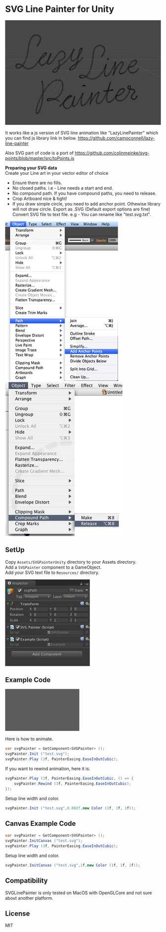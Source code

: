 SVG Line Painter for Unity
=================
![Screenshot](screen0.png)

It works like a js version of SVG line animation like "LazyLinePainter" which you can find js library link in below.
https://github.com/camoconnell/lazy-line-painter

Also SVG part of code is a port of https://github.com/colinmeinke/svg-points/blob/master/src/toPoints.js


**Preparing your SVG data** <br>
Create your Line art in your vector editor of choice
- Ensure there are no fills.
- No closed paths. i.e - Line needs a start and end.
- No compound path. If you have compound paths, you need to release.
- Crop Artboard nice & tight!
- If you draw simple circle, you need to add anchor point. Othewise library will not draw circle.
Export as .SVG (Default export options are fine)<br>
Convert SVG file to text file. e.g - You can rename like "test.svg.txt".<br>

![Screenshot](screen2.jpg)
<br>
![Screenshot](screen3.png)

## SetUp
Copy `Assets/SVGPainterUnity` directory to your Assets directory.<br>
Add a `SVGPainter` component to a GameObject.<br>
Add your SVG text file to `Resources/` directory.

![Screenshot](screen1.png)

## Example Code
![Screenshot](anim.gif)

Here is how to animate.

```C#
var svgPainter = GetComponent<SVGPainter> ();
svgPainter.Init ("test.svg");
svgPainter.Play (3f, PainterEasing.EaseInOutCubic);
```

If you want to rewind animation, here it is.

```C#
svgPainter.Play (3f, PainterEasing.EaseInOutCubic, () => {
	svgPainter.Rewind (3f, PainterEasing.EaseInOutCubic);
});
```

Setup line width and color.

```C#
svgPainter.Init ("test.svg",0.002f,new Color (1f, 1f, 1f));
```

## Canvas Example Code

```C#
var svgPainter = GetComponent<SVGPainter> ();
svgPainter.InitCanvas ("test.svg");
svgPainter.Play (3f, PainterEasing.EaseInOutCubic);
```

Setup line width and color.
```C#
svgPainter.InitCanvas ("test.svg",1f,new Color (1f, 1f, 1f));
```

## Compatibility
SVGLinePainter is only tested on MacOS with OpenGLCore and not sure about another platform.

## License
MIT
